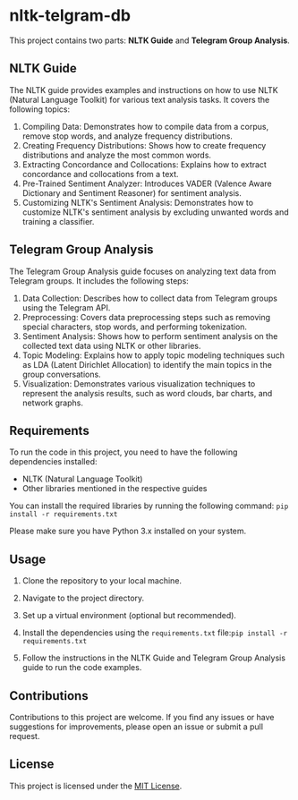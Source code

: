 # nltk-telgram-db

This project contains two parts: **NLTK Guide** and **Telegram Group Analysis**.

## NLTK Guide

The NLTK guide provides examples and instructions on how to use NLTK (Natural Language Toolkit) for various text analysis tasks. It covers the following topics:

1. Compiling Data: Demonstrates how to compile data from a corpus, remove stop words, and analyze frequency distributions.
2. Creating Frequency Distributions: Shows how to create frequency distributions and analyze the most common words.
3. Extracting Concordance and Collocations: Explains how to extract concordance and collocations from a text.
4. Pre-Trained Sentiment Analyzer: Introduces VADER (Valence Aware Dictionary and Sentiment Reasoner) for sentiment analysis.
5. Customizing NLTK's Sentiment Analysis: Demonstrates how to customize NLTK's sentiment analysis by excluding unwanted words and training a classifier.

## Telegram Group Analysis

The Telegram Group Analysis guide focuses on analyzing text data from Telegram groups. It includes the following steps:

1. Data Collection: Describes how to collect data from Telegram groups using the Telegram API.
2. Preprocessing: Covers data preprocessing steps such as removing special characters, stop words, and performing tokenization.
3. Sentiment Analysis: Shows how to perform sentiment analysis on the collected text data using NLTK or other libraries.
4. Topic Modeling: Explains how to apply topic modeling techniques such as LDA (Latent Dirichlet Allocation) to identify the main topics in the group conversations.
5. Visualization: Demonstrates various visualization techniques to represent the analysis results, such as word clouds, bar charts, and network graphs.

## Requirements

To run the code in this project, you need to have the following dependencies installed:

- NLTK (Natural Language Toolkit)
- Other libraries mentioned in the respective guides

You can install the required libraries by running the following command: `pip install -r requirements.txt`

Please make sure you have Python 3.x installed on your system.

## Usage

1. Clone the repository to your local machine.
2. Navigate to the project directory.
3. Set up a virtual environment (optional but recommended).
4. Install the dependencies using the `requirements.txt` file:`pip install -r requirements.txt`

5. Follow the instructions in the NLTK Guide and Telegram Group Analysis guide to run the code examples.

## Contributions

Contributions to this project are welcome. If you find any issues or have suggestions for improvements, please open an issue or submit a pull request.

## License

This project is licensed under the [MIT License](LICENSE).
